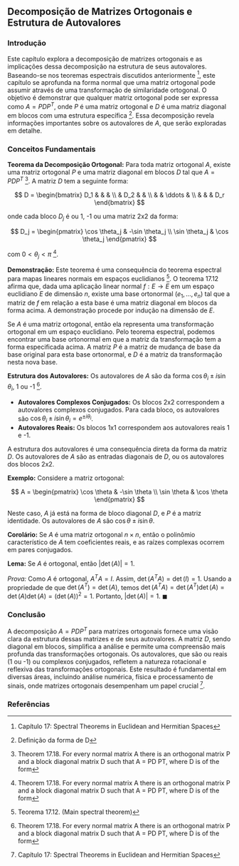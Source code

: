 ## Decomposição de Matrizes Ortogonais e Estrutura de Autovalores

### Introdução
Este capítulo explora a decomposição de matrizes ortogonais e as implicações dessa decomposição na estrutura de seus autovalores. Baseando-se nos teoremas espectrais discutidos anteriormente [^1], este capítulo se aprofunda na forma normal que uma matriz ortogonal pode assumir através de uma transformação de similaridade ortogonal. O objetivo é demonstrar que qualquer matriz ortogonal pode ser expressa como $A = PDP^T$, onde $P$ é uma matriz ortogonal e $D$ é uma matriz diagonal em blocos com uma estrutura específica [^6]. Essa decomposição revela informações importantes sobre os autovalores de $A$, que serão exploradas em detalhe.

### Conceitos Fundamentais
**Teorema da Decomposição Ortogonal:** Para toda matriz ortogonal $A$, existe uma matriz ortogonal $P$ e uma matriz diagonal em blocos $D$ tal que $A = PDP^T$ [^19]. A matriz $D$ tem a seguinte forma:

$$
D = \begin{bmatrix}
    D_1 & & & \\
    & D_2 & & \\
    & & \ddots & \\
    & & & D_r
\end{bmatrix}
$$

onde cada bloco $D_j$ é ou 1, -1 ou uma matriz 2x2 da forma:

$$
D_j = \begin{pmatrix}
    \cos \theta_j & -\sin \theta_j \\
    \sin \theta_j & \cos \theta_j
\end{pmatrix}
$$

com $0 < \theta_j < \pi$ [^19].

**Demonstração:**
Este teorema é uma consequência do teorema espectral para mapas lineares normais em espaços euclidianos [^12].  O teorema 17.12 afirma que, dada uma aplicação linear normal $f : E \rightarrow E$ em um espaço euclidiano $E$ de dimensão $n$, existe uma base ortonormal $(e_1, ..., e_n)$ tal que a matriz de $f$ em relação a esta base é uma matriz diagonal em blocos da forma acima. A demonstração procede por indução na dimensão de $E$.

Se $A$ é uma matriz ortogonal, então ela representa uma transformação ortogonal em um espaço euclidiano.  Pelo teorema espectral, podemos encontrar uma base ortonormal em que a matriz da transformação tem a forma especificada acima.  A matriz $P$ é a matriz de mudança de base da base original para esta base ortonormal, e $D$ é a matriz da transformação nesta nova base.

**Estrutura dos Autovalores:** Os autovalores de $A$ são da forma $\cos \theta_i \pm i \sin \theta_i$, 1 ou -1 [^19].

*   **Autovalores Complexos Conjugados:** Os blocos 2x2 correspondem a autovalores complexos conjugados. Para cada bloco, os autovalores são $\cos \theta_i \pm i \sin \theta_i = e^{\pm i\theta_i}$.
*   **Autovalores Reais:** Os blocos 1x1 correspondem aos autovalores reais 1 e -1.

A estrutura dos autovalores é uma consequência direta da forma da matriz $D$. Os autovalores de $A$ são as entradas diagonais de $D$, ou os autovalores dos blocos 2x2.

**Exemplo:**
Considere a matriz ortogonal:

$$
A = \begin{pmatrix}
    \cos \theta & -\sin \theta \\
    \sin \theta & \cos \theta
\end{pmatrix}
$$

Neste caso, $A$ já está na forma de bloco diagonal $D$, e $P$ é a matriz identidade. Os autovalores de $A$ são $\cos \theta \pm i \sin \theta$.

**Corolário:** Se $A$ é uma matriz ortogonal $n \times n$, então o polinômio característico de $A$ tem coeficientes reais, e as raízes complexas ocorrem em pares conjugados.

**Lema:** Se $A$ é ortogonal, então $|\det(A)| = 1$.

*Prova:* Como $A$ é ortogonal, $A^T A = I$. Assim, $\det(A^T A) = \det(I) = 1$. Usando a propriedade de que $\det(A^T) = \det(A)$, temos $\det(A^T A) = \det(A^T) \det(A) = \det(A) \det(A) = (\det(A))^2 = 1$. Portanto, $|\det(A)| = 1$. $\blacksquare$

### Conclusão
A decomposição $A = PDP^T$ para matrizes ortogonais fornece uma visão clara da estrutura dessas matrizes e de seus autovalores. A matriz $D$, sendo diagonal em blocos, simplifica a análise e permite uma compreensão mais profunda das transformações ortogonais. Os autovalores, que são ou reais (1 ou -1) ou complexos conjugados, refletem a natureza rotacional e reflexiva das transformações ortogonais. Este resultado é fundamental em diversas áreas, incluindo análise numérica, física e processamento de sinais, onde matrizes ortogonais desempenham um papel crucial [^1].

### Referências
[^1]: Capítulo 17: Spectral Theorems in Euclidean and Hermitian Spaces
[^6]: Definição da forma de D
[^12]: Teorema 17.12. (Main spectral theorem)
[^19]: Theorem 17.18. For every normal matrix A there is an orthogonal matrix P and a block diagonal matrix D such that A = PD PT, where D is of the form
<!-- END -->
